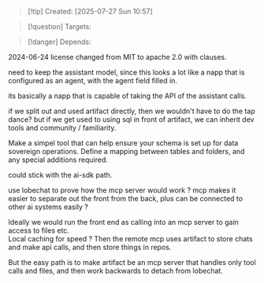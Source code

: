 
>[!tip] Created: [2025-07-27 Sun 10:57]

>[!question] Targets: 

>[!danger] Depends: 



2024-06-24 license changed from MIT to apache 2.0 with clauses.

need to keep the assistant model, since this looks a lot like a napp that is configured as an agent, with the agent field filled in.

its basically a napp that is capable of taking the API of the assistant calls.

if we split out and used artifact directly, then we wouldn't have to do the tap dance?
but if we get used to using sql in front of artifact, we can inherit dev tools and community / familiarity.

Make a simpel tool that can help ensure your schema is set up for data sovereign operations.
Define a mapping between tables and folders, and any special additions required.

could stick with the ai-sdk path.

use lobechat to prove how the mcp server would work ?
mcp makes it easier to separate out the front from the back, plus can be connected to other ai systems easily ?

Ideally we would run the front end as calling into an mcp server to gain access to files etc.   
Local caching for speed ?
Then the remote mcp uses artifact to store chats and make api calls, and then store things in repos.

But the easy path is to make artifact be an mcp server that handles only tool calls and files, and then work backwards to detach from lobechat.

